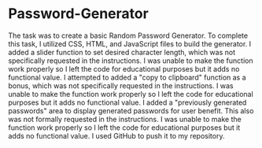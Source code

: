 # Password-Generator
The task was to create a basic Random Password Generator.
To complete this task, I utilized CSS, HTML, and JavaScript files to build the generator.
I added a slider function to set desired character length, which was not specifically requested in the instructions. I was unable to make the function work properly so I left the code for educational purposes but it adds no functional value.
I attempted to added a "copy to clipboard" function as a bonus, which was not specifically requested in the instructions. I was unable to make the function work properly so I left the code for educational purposes but it adds no functional value.
I added a "previously generated passwords" area to display generated passwords for user benefit. This also was not formally requested in the instructions. I was unable to make the function work properly so I left the code for educational purposes but it adds no functional value.
I used GitHub to push it to my repository. 
